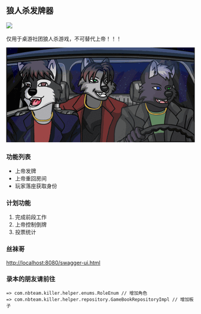 ## 狼人杀发牌器

<a target="_blank" href="https://www.oracle.com/java/technologies/javase/javase-jdk8-downloads.html">
    <img src="https://img.shields.io/badge/JDK-8+-green.svg" />
</a>

仅用于桌游社团狼人杀游戏，不可替代上帝！！！

![](.readme_images/c2fd6.gif)

### 功能列表

* 上帝发牌
* 上帝重回房间
* 玩家落座获取身份

### 计划功能

1. 完成前段工作
2. 上帝控制倒牌
3. 投票统计

### 丝袜哥

[http://localhost:8080/swagger-ui.html](http://localhost:8080/swagger-ui.html)

### 录本的朋友请前往

```
=> com.nbteam.killer.helper.enums.RoleEnum // 增加角色
=> com.nbteam.killer.helper.repository.GameBookRepositoryImpl // 增加板子
```



